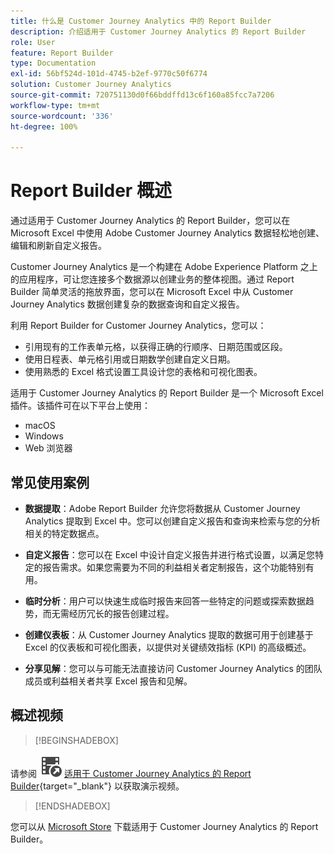 ```yaml
---
title: 什么是 Customer Journey Analytics 中的 Report Builder
description: 介绍适用于 Customer Journey Analytics 的 Report Builder
role: User
feature: Report Builder
type: Documentation
exl-id: 56bf524d-101d-4745-b2ef-9770c50f6774
solution: Customer Journey Analytics
source-git-commit: 720751130d0f66bddffd13c6f160a85fcc7a7206
workflow-type: tm+mt
source-wordcount: '336'
ht-degree: 100%

---
```


# Report Builder 概述

通过适用于 Customer Journey Analytics 的 Report Builder，您可以在 Microsoft Excel 中使用 Adobe Customer Journey Analytics 数据轻松地创建、编辑和刷新自定义报告。

Customer Journey Analytics 是一个构建在 Adobe Experience Platform 之上的应用程序，可让您连接多个数据源以创建业务的整体视图。通过 Report Builder 简单灵活的拖放界面，您可以在 Microsoft Excel 中从 Customer Journey Analytics 数据创建复杂的数据查询和自定义报告。

利用 Report Builder for Customer Journey Analytics，您可以：

- 引用现有的工作表单元格，以获得正确的行顺序、日期范围或区段。
- 使用日程表、单元格引用或日期数学创建自定义日期。
- 使用熟悉的 Excel 格式设置工具设计您的表格和可视化图表。

适用于 Customer Journey Analytics 的 Report Builder 是一个 Microsoft Excel 插件。该插件可在以下平台上使用：

- macOS
- Windows
- Web 浏览器

## 常见使用案例

- **数据提取**：Adobe Report Builder 允许您将数据从 Customer Journey Analytics 提取到 Excel 中。您可以创建自定义报告和查询来检索与您的分析相关的特定数据点。

- **自定义报告**：您可以在 Excel 中设计自定义报告并进行格式设置，以满足您特定的报告需求。如果您需要为不同的利益相关者定制报告，这个功能特别有用。

- **临时分析**：用户可以快速生成临时报告来回答一些特定的问题或探索数据趋势，而无需经历冗长的报告创建过程。

- **创建仪表板**：从 Customer Journey Analytics 提取的数据可用于创建基于 Excel 的仪表板和可视化图表，以提供对关键绩效指标 (KPI) 的高级概述。

- **分享见解**：您可以与可能无法直接访问 Customer Journey Analytics 的团队成员或利益相关者共享 Excel 报告和见解。


## 概述视频

>[!BEGINSHADEBOX]

请参阅 ![VideoCheckedOut](/help/assets/icons/VideoCheckedOut.svg) [适用于 Customer Journey Analytics 的 Report Builder](https://video.tv.adobe.com/v/337569?quality=12&learn=on){target="_blank"} 以获取演示视频。

>[!ENDSHADEBOX]

您可以从 [Microsoft Store](https://appsource.microsoft.com/en-us/product/Office365/WA200003101) 下载适用于 Customer Journey Analytics 的 Report Builder。
